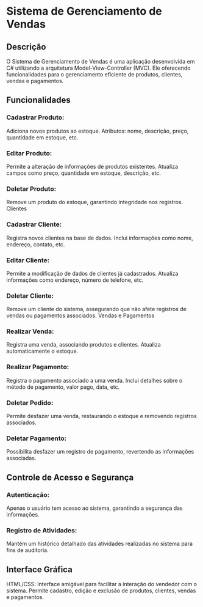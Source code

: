 # Sistema de Gerenciamento de Vendas
## Descrição
O Sistema de Gerenciamento de Vendas é uma aplicação desenvolvida em C# utilizando a arquitetura Model-View-Controller (MVC). Ele oferecendo funcionalidades para o gerenciamento eficiente de produtos, clientes, vendas e pagamentos.

## Funcionalidades
### Cadastrar Produto: 
Adiciona novos produtos ao estoque.
Atributos: nome, descrição, preço, quantidade em estoque, etc.
### Editar Produto:

Permite a alteração de informações de produtos existentes.
Atualiza campos como preço, quantidade em estoque, descrição, etc.
### Deletar Produto:
Remove um produto do estoque, garantindo integridade nos registros.
Clientes

### Cadastrar Cliente:
Registra novos clientes na base de dados.
Inclui informações como nome, endereço, contato, etc.

### Editar Cliente:
Permite a modificação de dados de clientes já cadastrados.
Atualiza informações como endereço, número de telefone, etc.

### Deletar Cliente:
Remove um cliente do sistema, assegurando que não afete registros de vendas ou pagamentos associados.
Vendas e Pagamentos

### Realizar Venda:
Registra uma venda, associando produtos e clientes.
Atualiza automaticamente o estoque.

### Realizar Pagamento:
Registra o pagamento associado a uma venda.
Inclui detalhes sobre o método de pagamento, valor pago, data, etc.

### Deletar Pedido:
Permite desfazer uma venda, restaurando o estoque e removendo registros associados.

### Deletar Pagamento:
Possibilita desfazer um registro de pagamento, revertendo as informações associadas.

## Controle de Acesso e Segurança
### Autenticação:
Apenas o usuário tem acesso ao sistema, garantindo a segurança das informações.

### Registro de Atividades:
Mantém um histórico detalhado das atividades realizadas no sistema para fins de auditoria.

## Interface Gráfica
HTML/CSS:
Interface amigável para facilitar a interação do vendedor com o sistema.
Permite cadastro, edição e exclusão de produtos, clientes, vendas e pagamentos.
